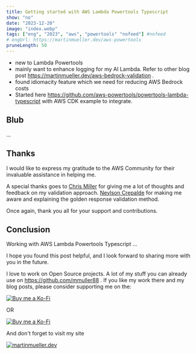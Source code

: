 ```yaml
---
title: Getting started with AWS Lambda Powertools Typescript
show: "no"
date: "2023-12-20"
image: "index.webp"
tags: ["eng", "2023", "aws", "powertools" "nofeed"] #nofeed
# engUrl: https://martinmueller.dev/aws-powertools
pruneLength: 50
---
```


* new to Lambda Powertools
* mainly want to enhance logging for my AI Lambda. Refer to other blog post https://martinmueller.dev/aws-bedrock-validation .
* found idiomacity feature which we need for reducing AWS Bedrock costs
* Started here https://github.com/aws-powertools/powertools-lambda-typescript with AWS CDK example to integrate.

## Blub

...

## Thanks

I would like to express my gratitude to the AWS Community for their invaluable assistance in helping me.

A special thanks goes to [Chris Miller](https://www.linkedin.com/in/chris-t-miller) for giving me a lot of thoughts and feedback on my validation approach. [Neylson Crepalde](https://www.linkedin.com/in/neylsoncrepalde/) for making me aware and explaining the golden response validation method.

Once again, thank you all for your support and contributions.

## Conclusion

Working with AWS Lambda Powertools Typescript ...

I hope you found this post helpful, and I look forward to sharing more with you in the future.

I love to work on Open Source projects. A lot of my stuff you can already use on <https://github.com/mmuller88> . If you like my work there and my blog posts, please consider supporting me on the:

[![Buy me a Ko-Fi](https://storage.ko-fi.com/cdn/useruploads/png_d554a01f-60f0-4969-94d1-7b69f3e28c2fcover.jpg?v=69a332f2-b808-4369-8ba3-dae0d1100dd4)](https://ko-fi.com/T6T1BR59W)

OR

[![Buy me a Ko-Fi](https://theastrologypodcast.com/wp-content/uploads/2015/06/become-my-patron-05.jpg)](https://www.patreon.com/bePatron?u=29010217)

And don't forget to visit my site

[![martinmueller.dev](https://martinmueller.dev/static/84caa5292a6d0c37c48ae280d04b5fa6/a7715/joint.jpg)](https://martinmueller.dev/resume)
